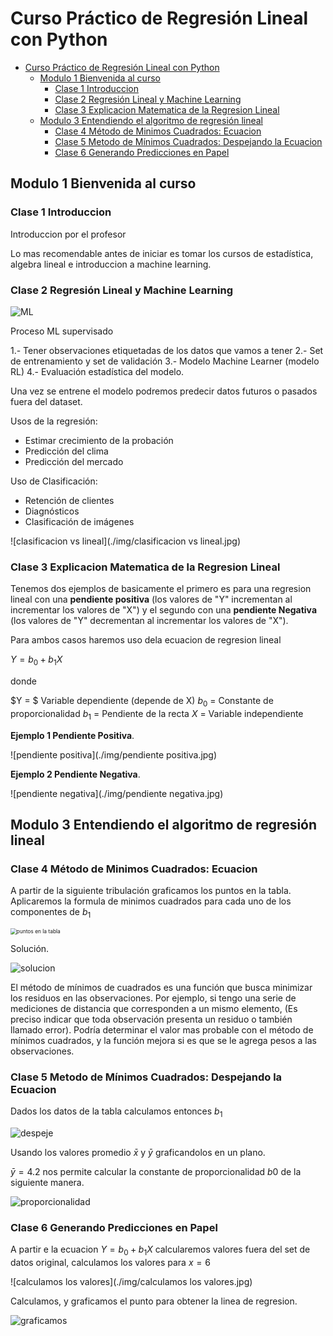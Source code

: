  # Curso Práctico de Regresión Lineal con Python

- [Curso Práctico de Regresión Lineal con Python](#curso-práctico-de-regresión-lineal-con-python)
  - [Modulo 1 Bienvenida al curso](#modulo-1-bienvenida-al-curso)
    - [Clase 1 Introduccion](#clase-1-introduccion)
    - [Clase 2 Regresión Lineal y Machine Learning](#clase-2-regresión-lineal-y-machine-learning)
    - [Clase 3 Explicacion Matematica de la Regresion Lineal](#clase-3-explicacion-matematica-de-la-regresion-lineal)
  - [Modulo 3 Entendiendo el algoritmo de regresión lineal](#modulo-3-entendiendo-el-algoritmo-de-regresión-lineal)
    - [Clase 4 Método de Minimos Cuadrados: Ecuacion](#clase-4-método-de-minimos-cuadrados-ecuacion)
    - [Clase 5 Metodo de Mínimos Cuadrados: Despejando la Ecuacion](#clase-5-metodo-de-mínimos-cuadrados-despejando-la-ecuacion)
    - [Clase 6 Generando Predicciones en Papel](#clase-6-generando-predicciones-en-papel)

## Modulo 1 Bienvenida al curso

### Clase 1 Introduccion

Introduccion por el profesor

Lo mas recomendable antes de iniciar es tomar los cursos de estadística, algebra lineal  e introduccion a machine learning.

### Clase 2 Regresión Lineal y Machine Learning

![ML](./img/ML.jpg)

Proceso ML supervisado

1.- Tener observaciones etiquetadas de los datos que vamos a tener
2.-  Set de  entrenamiento y set de validación
3.- Modelo Machine Learner (modelo RL)
4.- Evaluación estadística del modelo.

Una vez se entrene el modelo  podremos predecir datos futuros o pasados fuera del dataset.

Usos de la regresión:

- Estimar crecimiento de la probación
- Predicción del clima
- Predicción del mercado

Uso de Clasificación:

- Retención de clientes
- Diagnósticos
- Clasificación de imágenes

![clasificacion vs lineal](./img/clasificacion vs lineal.jpg)

### Clase 3 Explicacion Matematica de la Regresion Lineal

Tenemos dos ejemplos de basicamente el primero es para una regresion lineal con una **pendiente positiva** (los valores de "Y" incrementan al incrementar los valores de "X") y el segundo con una **pendiente Negativa** (los valores de "Y" decrementan al incrementar los valores de "X").

Para ambos casos haremos uso dela ecuacion de regresion lineal 

$Y = b_0 + b_1X$

donde

$Y = $ Variable dependiente (depende de X)
$b_0$ = Constante de proporcionalidad 
$b_1$ = Pendiente de la recta
$X$ = Variable independiente

**Ejemplo 1 Pendiente Positiva**.

![pendiente positiva](./img/pendiente positiva.jpg)

**Ejemplo 2 Pendiente Negativa**.

![pendiente negativa](./img/pendiente negativa.jpg)

## Modulo 3 Entendiendo el algoritmo de regresión lineal

### Clase 4 Método de Minimos Cuadrados: Ecuacion

A partir de la siguiente tribulación graficamos los puntos en la tabla. Aplicaremos la formula de minimos cuadrados para cada uno de los componentes de $b_1$

<img src="./img/ puntos en la tabla.jpg" alt=" puntos en la tabla" style="zoom: 60%;" />



Solución.

![solucion](./img/solucion.jpg)

El método de mínimos de cuadrados es una función que busca minimizar los residuos en las observaciones.
Por ejemplo, si tengo una serie de mediciones de distancia que corresponden a un mismo elemento, (Es preciso indicar que toda observación presenta un residuo o también llamado error). Podría determinar el valor mas probable con el método de mínimos cuadrados, y la función mejora si es que se le agrega pesos a las observaciones.

### Clase 5 Metodo de Mínimos Cuadrados: Despejando la Ecuacion

Dados los datos de la tabla calculamos entonces $b_1$

![despeje](./img/despeje.jpg)

Usando los valores promedio $\bar{x}$ y $\bar{y}$ graficandolos en un plano.

 $\bar{y} = 4.2$  nos permite calcular la constante de proporcionalidad $b0$ de la siguiente manera.

![proporcionalidad](./img/proporcionalidad.jpg)

### Clase 6 Generando Predicciones en Papel

A partir e la ecuacion $Y = b_0 + b_1X$ calcularemos valores fuera del set de datos original, calculamos los valores para $x = 6$

![calculamos los valores](./img/calculamos los valores.jpg)

Calculamos, y graficamos el punto para obtener la linea de regresion.

![graficamos](./img/graficamos.jpg)